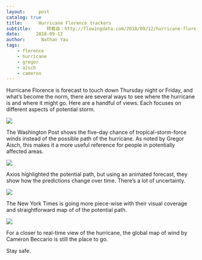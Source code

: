 ```yaml
---
layout:     post
catalog: true
title:      Hurricane Florence trackers
subtitle:      转载自：http://flowingdata.com/2018/09/12/hurricane-florence-trackers/
date:      2018-09-12
author:      Nathan Yau
tags:
    - florence
    - hurricane
    - gregor
    - aisch
    - cameron
---
```


Hurricane Florence is forecast to touch down Thursday night or Friday, and what’s become the norm, there are several ways to see where the hurricane is and where it might go. Here are a handful of views. Each focuses on different aspects of potential storm.

![](https://i1.wp.com/flowingdata.com/wp-content/uploads/2018/09/Washington-post-Hurricane-Florence-tracker.png?resize=750%2C417)


The Washington Post shows the five-day chance of tropical-storm-force winds instead of the possible path of the hurricane. As noted by Gregor Aisch, this makes it a more useful reference for people in potentially affected areas.

![](https://i1.wp.com/flowingdata.com/wp-content/uploads/2018/09/aixos-hurricane-florence-tracker.gif?resize=750%2C537)


Axios highlighted the potential path, but using an animated forecast, they show how the predictions change over time. There’s a lot of uncertainty.

![](https://i1.wp.com/flowingdata.com/wp-content/uploads/2018/09/NYT-tracker.png?resize=750%2C404)


The New York Times is going more piece-wise with their visual coverage and straightforward map of of the potential path.

![](https://i0.wp.com/flowingdata.com/wp-content/uploads/2018/09/Hurrican-florence-on-nullschool.png?resize=750%2C474)


For a closer to real-time view of the hurricane, the global map of wind by Cameron Beccario is still the place to go.

Stay safe.
